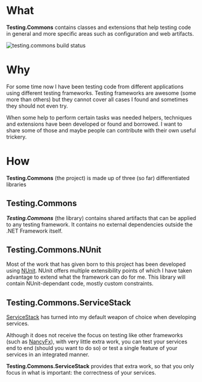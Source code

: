 
# What
**Testing.Commons** contains classes and extensions that help testing code in general and more specific areas such as configuration and web artifacts.

![testing.commons build status](https://ci.appveyor.com/api/projects/status/sy7ay9i97l28f1s3?svg=true&passingText=testing-commons)

# Why
For some time now I have been testing code from different applications using different testing frameworks.
Testing frameworks are awesome (some more than others) but they cannot cover all cases I found and sometimes they should not even try.

When some help to perform certain tasks was needed helpers, techniques and extensions have been developed or found and borrowed. I want to share some of those and maybe people can contribute with their own useful trickery.

# How
**Testing.Commons** (the project) is made up of three (so far) differentiated libraries

## Testing.Commons
**_Testing.Commons_** (the library) contains shared artifacts that can be applied to any testing framework. It contains no external dependencies outside the .NET Framework itself.

## Testing.Commons.NUnit
Most of the work that has given born to this project has been developed using [NUnit](http://www.nunit.com).
NUnit offers multiple extensibility points of which I have taken advantage to extend what the framework can do for me.
This library will contain NUnit-dependant code, mostly custom constraints.

## Testing.Commons.ServiceStack
[ServiceStack](https://github.com/ServiceStackV3/ServiceStackV3) has turned into my default weapon of choice when developing services.

Although it does not receive the focus on testing like other frameworks (such as [NancyFx](http://nancyfx.org/)),
with very little extra work, you can test your services end to end (should you want to do so) or
test a single feature of your services in an integrated manner.

__Testing.Commons.ServiceStack__ provides that extra work, so that you only focus in what is important:
the correctness of your services.
